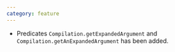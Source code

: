 ```yaml
---
category: feature
---
```

* Predicates `Compilation.getExpandedArgument` and `Compilation.getAnExpandedArgument` has been added.
